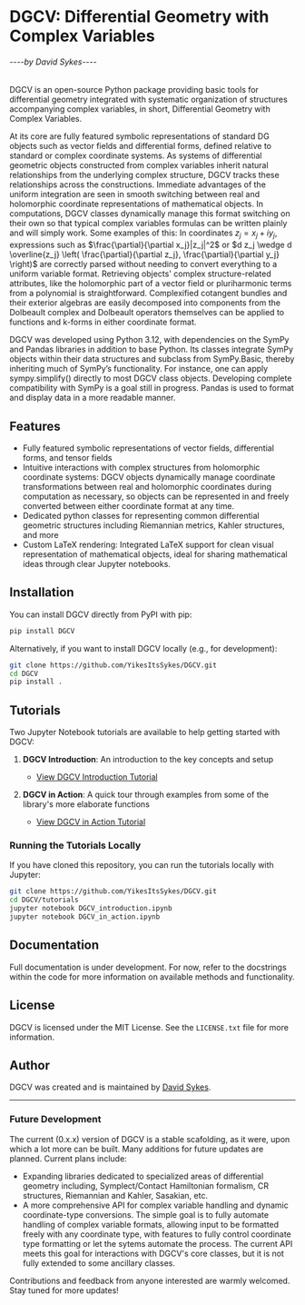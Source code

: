 # DGCV: Differential Geometry with Complex Variables
###### ----by David Sykes----

DGCV is an open-source Python package providing basic tools for differential geometry integrated with systematic organization of structures accompanying complex variables, in short, Differential Geometry with Complex Variables.

At its core are fully featured symbolic representations of standard DG objects such as vector fields and differential forms, defined relative to standard or complex coordinate systems. As systems of differential geometric objects constructed from complex variables inherit natural relationships from the underlying complex structure, DGCV tracks these relationships across the constructions. Immediate advantages of the uniform integration are seen in smooth switching between real and holomorphic coordinate representations of mathematical objects. In computations, DGCV classes dynamically manage this format switching on their own so that typical complex variables formulas can be written plainly and will simply work. Some examples of this: In coordinates $z_j = x_j + iy_j$, expressions such as $\frac{\partial}{\partial x_j}|z_j|^2$ or $d z_j \wedge d \overline{z_j} \left( \frac{\partial}{\partial z_j}, \frac{\partial}{\partial y_j} \right)$ are correctly parsed without needing to convert everything to a uniform variable format. Retrieving objects' complex structure-related attributes, like the holomorphic part of a vector field or pluriharmonic terms from a polynomial is straightforward. Complexified cotangent bundles and their exterior algebras are easily decomposed into components from the Dolbeault complex and Dolbeault operators themselves can be applied to functions and k-forms in either coordinate format.

DGCV was developed using Python 3.12, with dependencies on the SymPy and Pandas libraries in addition to base Python. Its classes integrate SymPy objects within their data structures and subclass from SymPy.Basic, thereby inheriting much of SymPy’s functionality. For instance, one can apply sympy.simplify() directly to most DGCV class objects. Developing complete compatibility with SymPy is a goal still in progress. Pandas is used to format and display data in a more readable manner.

## Features
- Fully featured symbolic representations of vector fields, differential forms, and tensor fields
- Intuitive interactions with complex structures from holomorphic coordinate systems: DGCV objects dynamically manage coordinate transformations between real and holomorphic coordinates during computation as necessary, so objects can be represented in and freely converted between either coordinate format at any time. 
- Dedicated python classes for representing common differential geometric structures including Riemannian metrics, Kahler structures, and more
- Custom LaTeX rendering: Integrated LaTeX support for clean visual representation of mathematical objects, ideal for sharing mathematical ideas through clear Jupyter notebooks.

## Installation

You can install DGCV directly from PyPI with pip:

```bash
pip install DGCV
```

Alternatively, if you want to install DGCV locally (e.g., for development):

```bash
git clone https://github.com/YikesItsSykes/DGCV.git
cd DGCV
pip install .
```

## Tutorials

Two Jupyter Notebook tutorials are available to help getting started with DGCV:

1. **DGCV Introduction**: An introduction to the key concepts and setup
   - [View DGCV Introduction Tutorial](tutorials/DGCV_introduction.ipynb)

2. **DGCV in Action**: A quick tour through examples from some of the library's more elaborate functions
   - [View DGCV in Action Tutorial](tutorials/DGCV_in_action.ipynb)


### Running the Tutorials Locally

If you have cloned this repository, you can run the tutorials locally with Jupyter:

```bash
git clone https://github.com/YikesItsSykes/DGCV.git
cd DGCV/tutorials
jupyter notebook DGCV_introduction.ipynb
jupyter notebook DGCV_in_action.ipynb
```

## Documentation
Full documentation is under development. For now, refer to the docstrings within the code for more information on available methods and functionality.

## License
DGCV is licensed under the MIT License. See the `LICENSE.txt` file for more information.

## Author
DGCV was created and is maintained by [David Sykes](https://github.com/YikesItsSykes).

---

### Future Development
The current (0.x.x) version of DGCV is a stable scafolding, as it were, upon which a lot more can be built. Many additions for future updates are planned. Current plans include:
- Expanding libraries dedicated to specialized areas of differential geometry including, Symplect/Contact Hamiltonian formalism, CR structures, Riemannian and Kahler, Sasakian, etc.
- A more comprehensive API for complex variable handling and dynamic coordinate-type conversions. The simple goal is to fully automate handling of complex variable formats, allowing input to be formatted freely with any coordinate type, with features to fully control coordinate type formatting or let the sytems automate the process. The current API meets this goal for interactions with DGCV's core classes, but it is not fully extended to some ancillary classes.

Contributions and feedback from anyone interested are warmly welcomed.
Stay tuned for more updates!
